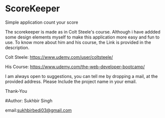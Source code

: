 # ScoreKeeper
Simple application count your score

The scorekeeper is made as in Colt Steele's course. Although i have addded some design elements myself to make this application more easy and fun to use. To know more about him and his course, the Link is provided in the description.

Colt Steele: https://www.udemy.com/user/coltsteele/

His Course: https://www.udemy.com/the-web-developer-bootcamp/

I am always open to suggestions, you can tell me by dropping a mail, at the provided address. Please Include the project name in your email.

Thank-You

#Author: Sukhbir Singh

email:sukhbirbedi03@gmail.com
